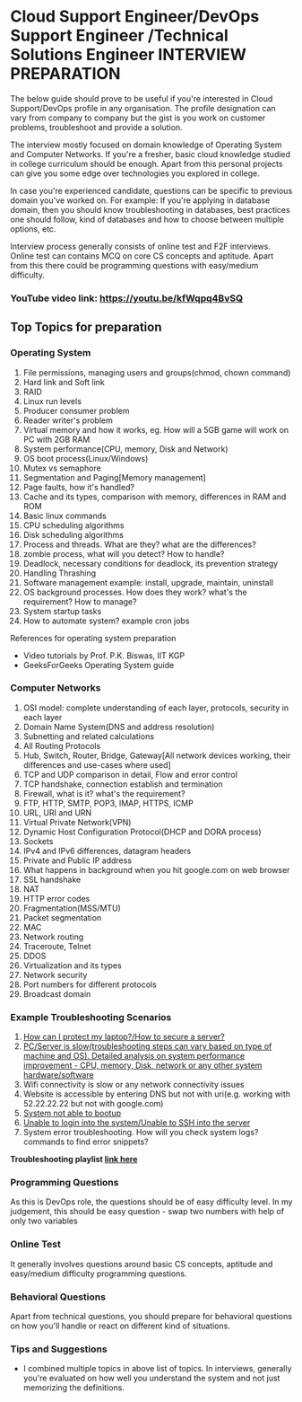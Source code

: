 # Cloud Support Engineer/DevOps Support Engineer /Technical Solutions Engineer INTERVIEW PREPARATION
The below guide should prove to be useful if you're interested in Cloud Support/DevOps profile in any organisation. The profile designation can vary from company to company but the gist is you work on customer problems, troubleshoot and provide a solution.

The interview mostly focused on domain knowledge of Operating System and Computer Networks. If you're a fresher, basic cloud knowledge studied in college curriculum should be enough. Apart from this personal projects can give you some edge over technologies you explored in college. 

In case you're experienced candidate, questions can be specific to previous domain you've worked on.
For example: If you're applying in database domain, then you should know troubleshooting in databases, best practices one should follow, kind of databases and how to choose between multiple options, etc.

Interview process generally consists of online test and F2F interviews. Online test can contains MCQ on core CS concepts and aptitude. Apart from this there could be programming questions with easy/medium difficulty.

### YouTube video link: https://youtu.be/kfWqpq4BvSQ

## Top Topics for preparation
### Operating System
1. File permissions, managing users and groups(chmod, chown command)
2. Hard link and Soft link
3. RAID
4. Linux run levels
5. Producer consumer problem
6. Reader writer's problem
7. Virtual memory and how it works, eg. How will a 5GB game will work on PC with 2GB RAM
8. System performance(CPU, memory, Disk and Network)
9. OS boot process(Linux/Windows)
10. Mutex vs semaphore
11. Segmentation and Paging[Memory management]
12. Page faults, how it's handled?
12. Cache and its types, comparison with memory, differences in RAM and ROM
13. Basic linux commands
14. CPU scheduling algorithms 
15. Disk scheduling algorithms
15. Process and threads. What are they? what are the differences?
16. zombie process, what will you detect? How to handle?
17. Deadlock, necessary conditions for deadlock, its prevention strategy
18. Handling Thrashing
19. Software management example: install, upgrade, maintain, uninstall
20. OS background processes. How does they work? what's the requirement? How to manage?
21. System startup tasks
22. How to automate system? example cron jobs

References for operating system preparation
* Video tutorials by Prof. P.K. Biswas, IIT KGP
* GeeksForGeeks Operating System guide

### Computer Networks
1. OSI model: complete understanding of each layer, protocols, security in each layer
2. Domain Name System(DNS and address resolution)
3. Subnetting and related calculations
4. All Routing Protocols
5. Hub, Switch, Router, Bridge, Gateway[All network devices working, their differences and use-cases where used]
6. TCP and UDP comparison in detail, Flow and error control
7. TCP handshake, connection establish and termination
8. Firewall, what is it? what's the requirement?
9. FTP, HTTP, SMTP, POP3, IMAP, HTTPS, ICMP
10. URL, URI and URN
11. Virtual Private Network(VPN)
12. Dynamic Host Configuration Protocol(DHCP and DORA process)
13. Sockets
14. IPv4 and IPv6 differences, datagram headers
15. Private and Public IP address
16. What happens in background when you hit google.com on web browser
17. SSL handshake
18. NAT
19. HTTP error codes
20. Fragmentation(MSS/MTU)
21. Packet segmentation
22. MAC
23. Network routing
24. Traceroute, Telnet
25. DDOS
26. Virtualization and its types
27. Network security
28. Port numbers for different protocols
29. Broadcast domain

### Example Troubleshooting Scenarios
1. [How can I protect my laptop?/How to secure a server?](https://youtu.be/o7dOJPvMjuY)
2. [PC/Server is slow(troubleshooting steps can vary based on type of machine and OS). Detailed analysis on system performance improvement - CPU, memory, Disk, network or any other system hardware/software](https://youtu.be/7S_PBdDFvAA)
3. Wifi connectivity is slow or any network connectivity issues
4. Website is accessible by entering DNS but not with uri(e.g. working with 52.22.22.22 but not with google.com)
5. [System not able to bootup](https://youtu.be/hj0TCZqZBRg)
6. [Unable to login into the system/Unable to SSH into the server](https://youtu.be/fQXpjzrVqNA)
7. System error troubleshooting. How will you check system logs? commands to find error snippets?

**Troubleshooting playlist [link here](https://www.youtube.com/watch?v=fQXpjzrVqNA&list=PLGPe9uvn5fMZJTdscLalRyNA1mlm5ZOrM)**

### Programming Questions
As this is DevOps role, the questions should be of easy difficulty level.
In my judgement, this should be easy question - swap two numbers with help of only two variables

### Online Test
It generally involves questions around basic CS concepts, aptitude and easy/medium difficulty programming questions.

### Behavioral Questions
Apart from technical questions, you should prepare for behavioral questions on how you'll handle or react on different kind of situations.

### Tips and Suggestions
* I combined multiple topics in above list of topics. In interviews, generally you're evaluated on how well you understand the system and not just memorizing the definitions.
